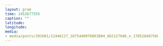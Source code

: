```yaml
---
layout: gram
time: 1452677355
caption: ""
latitude: 
longitude: 
media:
- media/posts/201601/12446117_1675440076063804_662127646_n_17852848756044840.jpg
---
```

